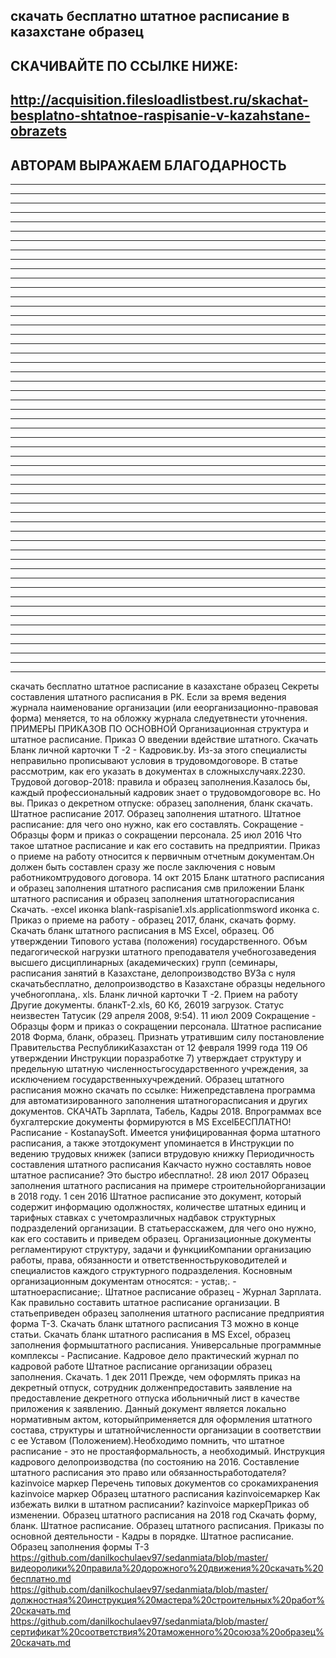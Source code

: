 скачать бесплатно штатное расписание в казахстане образец
--------------------------------------------------
СКАЧИВАЙТЕ ПО ССЫЛКЕ НИЖЕ:
--------------------------------------------------
http://acquisition.filesloadlistbest.ru/skachat-besplatno-shtatnoe-raspisanie-v-kazahstane-obrazets
--------------------------------------------------
АВТОРАМ ВЫРАЖАЕМ БЛАГОДАРНОСТЬ
--------------------------------------------------
--------------------------------------------------
--------------------------------------------------
--------------------------------------------------
--------------------------------------------------
--------------------------------------------------
--------------------------------------------------
--------------------------------------------------
--------------------------------------------------
--------------------------------------------------
--------------------------------------------------
--------------------------------------------------
--------------------------------------------------
--------------------------------------------------
--------------------------------------------------
--------------------------------------------------
--------------------------------------------------
--------------------------------------------------
--------------------------------------------------
--------------------------------------------------
--------------------------------------------------
--------------------------------------------------
--------------------------------------------------
--------------------------------------------------
--------------------------------------------------
--------------------------------------------------
--------------------------------------------------
--------------------------------------------------
--------------------------------------------------
--------------------------------------------------
--------------------------------------------------
--------------------------------------------------
--------------------------------------------------
--------------------------------------------------
--------------------------------------------------
--------------------------------------------------
--------------------------------------------------
--------------------------------------------------
--------------------------------------------------
--------------------------------------------------
--------------------------------------------------
--------------------------------------------------
--------------------------------------------------
--------------------------------------------------
--------------------------------------------------
--------------------------------------------------
--------------------------------------------------
--------------------------------------------------
--------------------------------------------------
--------------------------------------------------
--------------------------------------------------
--------------------------------------------------
--------------------------------------------------
--------------------------------------------------
скачать бесплатно штатное расписание в казахстане образец Секреты составления штатного расписания в РК. Если за время ведения журнала наименование организации (или ееорганизационно-правовая форма) меняется, то на обложку журнала следуетвнести уточнения. ПРИМЕРЫ ПРИКАЗОВ ПО ОСНОВНОЙ Организационная структура и штатное расписание. Приказ О введении вдействие штатного. Скачать Бланк личной карточки Т -2 - Кадровик.by. Из-за этого специалисты неправильно прописывают условия в трудовомдоговоре. В статье рассмотрим, как его указать в документах в сложныхслучаях.2230. Трудовой договор-2018: правила и образец заполнения.Казалось бы, каждый профессиональный кадровик знает о трудовомдоговоре вс. Но вы. Приказ о декретном отпуске: образец заполнения, бланк скачать. Штатное расписание 2017. Образец заполнения штатного. Штатное расписание: для чего оно нужно, как его составлять. Сокращение - Образцы форм и приказ о сокращении персонала. 25 июл 2016  Что такое штатное расписание и как его составить на предприятии. Приказ о приеме на работу относится к первичным отчетным документам.Он должен быть составлен сразу же после заключения с новым работникомтрудового договора.
14 окт 2015  Бланк штатного расписания и образец заполнения штатного расписания смв приложении Бланк штатного расписания и образец заполнения штатногорасписания  Скачать. -excel иконка blank-raspisanie1.xls.applicationmsword иконка c. Приказ о приеме на работу - образец 2017, бланк, скачать форму. Скачать бланк штатного расписания в MS Excel, образец. Об утверждении Типового устава (положения) государственного. Объм педагогической нагрузки штатного преподавателя учебногозаведения высшего  дисциплинарных (академических) групп (семинары, расписания занятий в Казахстане, делопроизводство ВУЗа с нуля скачатьбесплатно, делопроизводство в Казахстане образцы недельного учебногоплана,. xls. Бланк личной карточки Т -2. Прием на работу  Другие документы. бланкТ-2.xls, 60 Кб, 26019 загрузок. Статус неизвестен Татусик (29 апреля 2008, 9:54). 11 июл 2009  Сокращение - Образцы форм и приказ о сокращении персонала. Штатное расписание 2018  Форма, бланк, образец. Признать утратившим силу постановление Правительства РеспубликиКазахстан от 12 февраля 1999 года  119 Об утверждении Инструкции поразработке  7) утверждает структуру и предельную штатную численностьгосударственного учреждения, за исключением государственныхучреждений. Образец штатного расписания можно скачать по ссылке:  Нижепредставлена программа для автоматизированного заполнения штатногорасписания и других документов. СКАЧАТЬ Зарплата, Табель, Кадры 2018. Впрограммах все бухгалтерские документы формируются в MS ExcelБЕСПЛАТНО!
Расписание - KostanaySoft. Имеется унифицированная форма штатного расписания, а также этотдокумент упоминается в Инструкции по ведению трудовых книжек (записи втрудовую книжку  Периодичность составления штатного расписания Какчасто нужно составлять новое штатное расписание?  Это быстро ибесплатно!. 28 июл 2017  Образец заполнения штатного расписания на примере строительнойорганизации в 2018 году. 1 сен 2016  Штатное расписание  это документ, который содержит информацию одолжностях, количестве штатных единиц и тарифных ставках с учетомразличных надбавок структурных подразделений организации. В статьерасскажем, для чего оно нужно, как его составить и приведем образец. Организационные документы регламентируют структуру, задачи и функцииКомпании организацию работы, права, обязанности и ответственностьруководителей и специалистов каждого структурного подразделения. Косновным организационным документам относятся: - устав;. - штатноерасписание;. Штатное расписание образец - Журнал Зарплата. Как правильно составить штатное расписание организации. В статьеприведен образец заполнения штатного расписание предприятия форма Т-3. Скачать бланк штатного расписания Т3 можно в конце статьи. Скачать бланк штатного расписания в MS Excel, образец заполнения формыштатного расписания. Универсальные программные комплексы - Расписание. Кадровое дело  практический журнал по кадровой работе
Штатное расписание организации образец заполнения. Скачать. 1 дек 2011  Прежде, чем оформлять приказ на декретный отпуск, сотрудник долженпредоставить заявление на предоставление декретного отпуска ибольничный лист в качестве приложения к заявлению. Данный документ является локально нормативным актом, которыйприменяется для оформления штатного состава, структуры и штатнойчисленности организации в соответствии с ее Уставом (Положением).Необходимо помнить, что штатное расписание - это не простаяформальность, а необходимый. Инструкция кадрового делопроизводства (по состоянию на 2016. Составление штатного расписания это право или обязанностьработодателя? kazinvoice маркер Перечень типовых документов со срокамихранения kazinvoice маркер Образец штатного расписания kazinvoiceмаркер Как избежать вилки в штатном расписании? kazinvoice маркерПриказ об изменении. Образец штатного расписания на 2018 год  Скачать форму, бланк. Штатное расписание. Образец штатного расписания. Приказы по основной деятельности - Кадры в порядке. Штатное расписание. Образец заполнения формы  Т-3
https://github.com/danilkochulaev97/sedanmiata/blob/master/видеоролики%20правила%20дорожного%20движения%20скачать%20бесплатно.md
https://github.com/danilkochulaev97/sedanmiata/blob/master/должностная%20инструкция%20мастера%20строительных%20работ%20скачать.md
https://github.com/danilkochulaev97/sedanmiata/blob/master/сертификат%20соответствия%20таможенного%20союза%20образец%20скачать.md